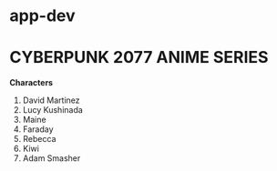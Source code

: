 # app-dev
# CYBERPUNK 2077 ANIME SERIES 
**Characters**
1. David Martinez
2. Lucy Kushinada
3. Maine
4. Faraday
5. Rebecca
6. Kiwi
7. Adam Smasher

